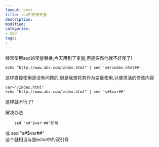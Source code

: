 ```yaml
---
layout: post
title: sed中使用变量
description:  
modified: 
categories: 
- SED
tags:
- 
---
```


经常使用sed的常量替换,今天用到了变量,但是突然他就不好使了!


	echo "http://www.abc.com/index.html" | sed 's#/index.html##'

这样直接使用是没有问题的,但是我想将其作为变量使用,以便灵活的修改内容

	var="/index.html"
	echo "http://www.abc.com/index.html" | sed 's#$var##'

这样就不行了!


解决办法
		
		sed 's#'$var'##'即可
或
		sed "s#$var##"	
		这个就相当与是echo中的双引号

